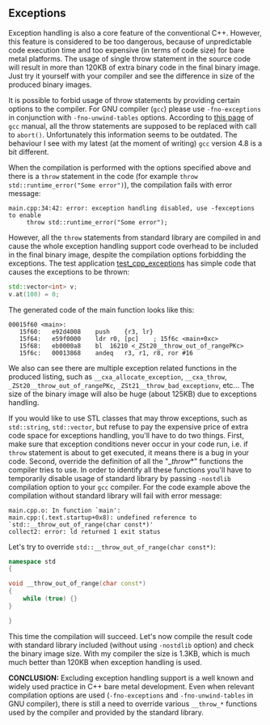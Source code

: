 ## Exceptions

Exception handling is also a core feature of the conventional C++. However, 
this feature is considered to be too dangerous, because of unpredictable code 
execution time and too expensive (in terms of code size) for bare metal platforms. 
The usage of single throw statement in the source code will result in more than 
120KB of extra binary code in the final binary image. Just try it yourself with 
your compiler and see the difference in size of the produced binary images. 

It is possible to forbid usage of throw statements by providing certain options 
to the compiler. For GNU compiler (`gcc`) please use `-fno-exceptions` 
in conjunction with `-fno-unwind-tables` options. According to 
[this page](https://gcc.gnu.org/onlinedocs/libstdc++/manual/using_exceptions.html) 
of `gcc` manual, all the throw statements are supposed to be replaced with call 
to `abort()`. Unfortunately this information seems to be outdated. The behaviour 
I see with my latest (at the moment of writing) `gcc` version 4.8 is a bit different.

When the compilation is performed with the options specified above and there is 
a `throw` statement in the code (for example `throw std::runtime_error("Some error")`), 
the compilation fails with error message:
```
main.cpp:34:42: error: exception handling disabled, use -fexceptions to enable
     throw std::runtime_error("Some error");
```

However, all the `throw` statements from standard library are compiled in and 
cause the whole exception handling support code overhead to be included in the 
final binary image, despite the compilation options forbidding the exceptions. 
The test application 
[test_cpp_exceptions](https://github.com/arobenko/embxx_on_rpi/tree/master/src/test_cpp/test_cpp_exceptions) 
has simple code that causes the exceptions to be thrown:
```cpp
std::vector<int> v;
v.at(100) = 0;
```

The generated code of the main function looks like this:
```
00015f60 <main>:
   15f60:	e92d4008 	push	{r3, lr}
   15f64:	e59f0000 	ldr	r0, [pc]	; 15f6c <main+0xc>
   15f68:	eb0000a8 	bl	16210 <_ZSt20__throw_out_of_rangePKc>
   15f6c:	00013868 	andeq	r3, r1, r8, ror #16
```

We also can see there are multiple exception related functions in the produced 
listing, such as `__cxa_allocate_exception`, `__cxa_throw`, `_ZSt20__throw_out_of_rangePKc`,
`_ZSt21__throw_bad_exceptionv`, etc... The size of the binary image will also 
be huge (about 125KB) due to exceptions handling.

If you would like to use STL classes that may throw exceptions, such as 
`std::string`, `std::vector`, but refuse to pay the expensive price of extra 
code space for exceptions handling, you'll have to do two things. First, make 
sure that exception conditions never occur in your code run, i.e. 
if `throw` statement is about to get executed, it means there is a bug in your 
code. Second, override the definition of all the "__throw_*" functions the 
compiler tries to use. In order to identify all these functions you'll have to 
temporarily disable usage of standard library by passing `-nostdlib` compilation 
option to your `gcc` compiler. For the code example above the compilation 
without standard library will fail with error message:
```
main.cpp.o: In function `main':
main.cpp:(.text.startup+0x8): undefined reference to `std::__throw_out_of_range(char const*)'
collect2: error: ld returned 1 exit status
```

Let's try to override `std::__throw_out_of_range(char const*)`:
```cpp
namespace std
{

void __throw_out_of_range(char const*)
{
    while (true) {}
}

}

```

This time the compilation will succeed. Let's now compile the result code with 
standard library included (without using `-nostdlib` option) and check the 
binary image size. With my compiler the size is 1.3KB, which is much much better 
than 120KB when exception handling is used.

**CONCLUSION:** Excluding exception handling support is a well known and 
widely used practice in C++ bare metal development. Even when relevant 
compilation options are used (`-fno-exceptions` and `-fno-unwind-tables` in GNU compiler),
there is still a need to override various `__throw_*` functions used by the 
compiler and provided by the standard library.
